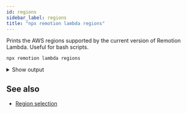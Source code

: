 ```yaml
---
id: regions
sidebar_label: regions
title: "npx remotion lambda regions"
---
```


Prints the AWS regions supported by the current version of Remotion Lambda. Useful for bash scripts.

```
npx remotion lambda regions
```

<details>
<summary>Show output
</summary>
<pre>
eu-central-1 eu-west-1 eu-west-2 us-east-1 us-east-2 us-west-2 ap-south-1 ap-southeast-1 ap-southeast-2 ap-northeast-1
</pre>
</details>

## See also

- [Region selection](/docs/lambda/region-selection)
